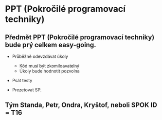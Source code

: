 # PPT (Pokročilé programovací techniky)

## Předmět PPT (Pokročilé programovací techniky) bude prý celkem easy-going.

- Průběžně odevzdávat úkoly
    - Kód musí být zkomiloavatelný
    - Úkoly bude hodnotit pozvolna

- Psát testy
- Prezetovat SP.

## Tým Standa, Petr, Ondra, Kryštof,  neboli SPOK ID = T16
